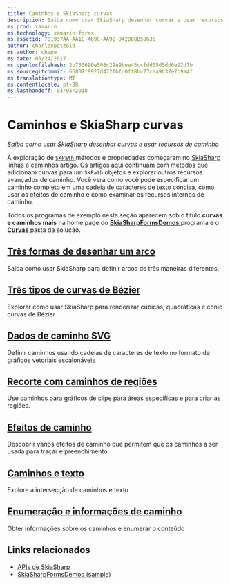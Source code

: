 ```yaml
---
title: Caminhos e SkiaSharp curvas
description: Saiba como usar SkiaSharp desenhar curvas e usar recursos de caminho
ms.prod: xamarin
ms.technology: xamarin-forms
ms.assetid: 781937AA-AA1C-469C-AA92-D42D08B58635
author: charlespetzold
ms.author: chape
ms.date: 05/24/2017
ms.openlocfilehash: 2b730690e508c29e9bee45ccfdd05d5dd6e92d7b
ms.sourcegitcommit: 66807f8927d472fbfd0ff8bc77cea9b37e7b9a4f
ms.translationtype: MT
ms.contentlocale: pt-BR
ms.lasthandoff: 04/05/2018
---
```

# <a name="skiasharp-curves-and-paths"></a>Caminhos e SkiaSharp curvas

_Saiba como usar SkiaSharp desenhar curvas e usar recursos de caminho_

A exploração de [ `SKPath` ](https://developer.xamarin.com/api/type/SkiaSharp.SKPath/) métodos e propriedades começaram no [SkiaSharp linhas e caminhos](~/xamarin-forms/user-interface/graphics/skiasharp/paths/index.md) artigo. Os artigos aqui continuam com métodos que adicionam curvas para um `SKPath` objetos e explorar outros recursos avançados de caminho. Você verá como você pode especificar um caminho completo em uma cadeia de caracteres de texto concisa, como usar os efeitos de caminho e como examinar os recursos internos de caminho.

Todos os programas de exemplo nesta seção aparecem sob o título **curvas e caminhos mais** na home page do [ **SkiaSharpFormsDemos** ](https://developer.xamarin.com/samples/xamarin-forms/SkiaSharpForms/Demos/) programa e o [ **Curvas** ](https://github.com/xamarin/xamarin-forms-samples/tree/master/SkiaSharpForms/Demos/Demos/SkiaSharpFormsDemos/Curves) pasta da solução.

## <a name="three-ways-to-draw-an-arcarcsmd"></a>[Três formas de desenhar um arco](arcs.md)

Saiba como usar SkiaSharp para definir arcos de três maneiras diferentes.

## <a name="three-types-of-bzier-curvesbeziersmd"></a>[Três tipos de curvas de Bézier](beziers.md)

Explorar como usar SkiaSharp para renderizar cúbicas, quadráticas e conic curvas de Bézier

## <a name="svg-path-datapath-datamd"></a>[Dados de caminho SVG](path-data.md)

Definir caminhos usando cadeias de caracteres de texto no formato de gráficos vetoriais escalonáveis

## <a name="clipping-with-paths-and-regionsclippingmd"></a>[Recorte com caminhos de regiões](clipping.md)

Use caminhos para gráficos de clipe para áreas específicas e para criar as regiões.

## <a name="path-effectseffectsmd"></a>[Efeitos de caminho](effects.md)

Descobrir vários efeitos de caminho que permitem que os caminhos a ser usada para traçar e preenchimento.

## <a name="paths-and-texttext-pathsmd"></a>[Caminhos e texto](text-paths.md)

Explore a intersecção de caminhos e texto

## <a name="path-information-and-enumerationinformationmd"></a>[Enumeração e informações de caminho](information.md)

Obter informações sobre os caminhos e enumerar o conteúdo


## <a name="related-links"></a>Links relacionados

- [APIs de SkiaSharp](https://developer.xamarin.com/api/root/SkiaSharp/)
- [SkiaSharpFormsDemos (sample)](https://developer.xamarin.com/samples/xamarin-forms/SkiaSharpForms/Demos/)
